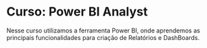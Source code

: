 # Curso: Power BI Analyst

Nesse curso utilizamos a ferramenta Power BI, onde aprendemos as principais funcionalidades para criação de Relatórios e DashBoards.
